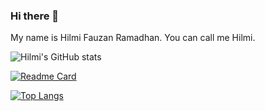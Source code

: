 ### Hi there 👋

My name is Hilmi Fauzan Ramadhan. You can call me Hilmi.

<!--
**HilmiFauzan/HilmiFauzan** is a ✨ _special_ ✨ repository because its `README.md` (this file) appears on your GitHub profile.

Here are some ideas to get you started:

- 🔭 I’m currently working on ...
- 🌱 I’m currently learning ...
- 👯 I’m looking to collaborate on ...
- 🤔 I’m looking for help with ...
- 💬 Ask me about ...
- 📫 How to reach me: ...
- 😄 Pronouns: ...
- ⚡ Fun fact: ...
-->


![Hilmi's GitHub stats](https://github-readme-stats.vercel.app/api?username=HilmiFauzan&count_private=true&show_icons=true&theme=dracula)

[![Readme Card](https://github-readme-stats.vercel.app/api/pin/?username=HilmiFauzan&repo=portofolio-tailwind)](https://github.com/HilmiFauzan/portofolio-tailwind)

[![Top Langs](https://github-readme-stats.vercel.app/api/top-langs/?username=HilmiFauzan&layout=compact)](https://github.com/HilmiFauzan/portofolio-tailwind)
